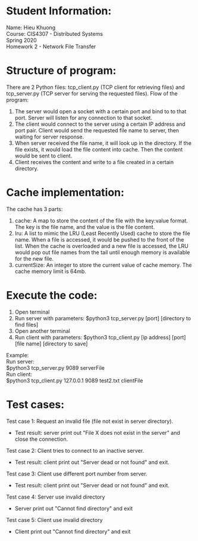 ﻿# Student Information:
Name: Hieu Khuong  
Course: CIS4307 - Distributed Systems  
Spring 2020  
Homework 2 - Network File Transfer

# Structure of program:
There are 2 Python files: tcp_client.py (TCP client for retrieving files) and tcp_server.py (TCP server for serving the requested files).
Flow of the program:
1. The server would open a socket with a certain port and bind to to that port. Server will listen for any connection to that socket.
2. The client would connect to the server using a certain IP address and port pair. Client would send the requested file name to server, then waiting for server response.
3. When server received the file name, it will look up in the directory. If the file exists, it would load the file content into cache. Then the content would be sent to client.
4. Client receives the content and write to a file created in a certain directory.
# Cache implementation:
The cache has 3 parts:
1. cache: A map to store the content of the file with the key:value format. The key is the file name, and the value is the file content.
2. lru: A list to mimic the LRU (Least Recently Used) cache to store the file name. When a file is accessed, it would be pushed to the front of the list. When the cache is overloaded and a new file is accessed, the LRU would pop out file names from the tail until enough memory is available for the new file.
3. currentSize: An integer to store the current value of cache memory. The cache memory limit is 64mb.
# Execute the code:
1. Open terminal
2. Run server with parameters: 
$python3 tcp_server.py [port] [directory to find files] 
3. Open another terminal
4. Run client with parameters:
$python3 tcp_client.py [ip address] [port] [file name] [directory to save]

Example:  
Run server:  
$python3 tcp_server.py 9089 serverFile  
Run client:  
$python3 tcp_client.py 127.0.0.1 9089 test2.txt clientFile

# Test cases:
Test case 1: Request an invalid file (file not exist in server directory).
- Test result: server print out "File X does not exist in the server" and close the connection.

Test case 2: Client tries to connect to an inactive server.
- Test result: client print out "Server dead or not found" and exit.

Test case 3: Client use different port number from server.
- Test result: client print out "Server dead or not found" and exit.

Test case 4: Server use invalid directory
- Server print out "Cannot find directory" and exit

Test case 5: Client use invalid directory
- Client print out "Cannot find directory" and exit
